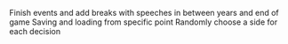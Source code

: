 Finish events and add breaks with speeches in between years and end of game
Saving and loading from specific point
Randomly choose a side for each decision